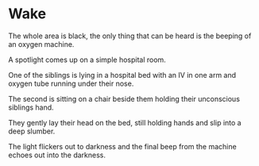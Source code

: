 # Wake

The whole area is black, the only thing that can be heard is the beeping of an oxygen machine.

A spotlight comes up on a simple hospital room. 

One of the siblings is lying in a hospital bed with an IV in one arm and oxygen tube running under their nose. 

The second is sitting on a chair beside them holding their unconscious siblings hand.

They gently lay their head on the bed, still holding hands and slip into a deep slumber.

The light flickers out to darkness and the final beep from the machine echoes out into the darkness.
